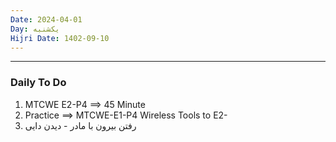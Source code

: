```yaml
---
Date: 2024-04-01
Day: یکشنبه
Hijri Date: 1402-09-10
---
```

----
### Daily To Do
1. MTCWE E2-P4 ==> 45 Minute
2. Practice ==> MTCWE-E1-P4 Wireless Tools to E2-
3. رفتن بیرون با مادر - دیدن دایی
